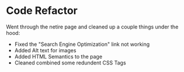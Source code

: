# Code Refactor

Went through the netire page and cleaned up a couple things under the hood:

<ul>
<li>Fixed the "Search Engine Optimization" link not working</li>

<li>Added Alt text for images</li>

<li>Added HTML Semantics to the page</li>

<li>Cleaned combined some redundent CSS Tags</li>
</ul>
